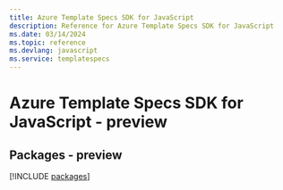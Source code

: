 ```yaml
---
title: Azure Template Specs SDK for JavaScript
description: Reference for Azure Template Specs SDK for JavaScript
ms.date: 03/14/2024
ms.topic: reference
ms.devlang: javascript
ms.service: templatespecs
---
```

# Azure Template Specs SDK for JavaScript - preview
## Packages - preview
[!INCLUDE [packages](template-specs-index.md)]